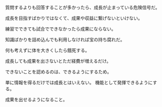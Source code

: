 質問するよりも回答することが多かったら、成長が止まっている危険信号だ。

成長を目指すばかりではなくて、成果や収益に繋げないといけない。

練習でできても試合でできなかったら成果にならない。

知識ばかりを詰め込んでも利用しなければ宝の持ち腐れだ。

何も考えずに体を大きくしたら餓死する。

成長しても成果を出さないとただ経費が増えるだけ。

できないことを認めるのは、できるようにするため。

単に情報を得るだけでは成長とはいえない。
機能として発揮できるようにする。

成果を出せるようになること。
